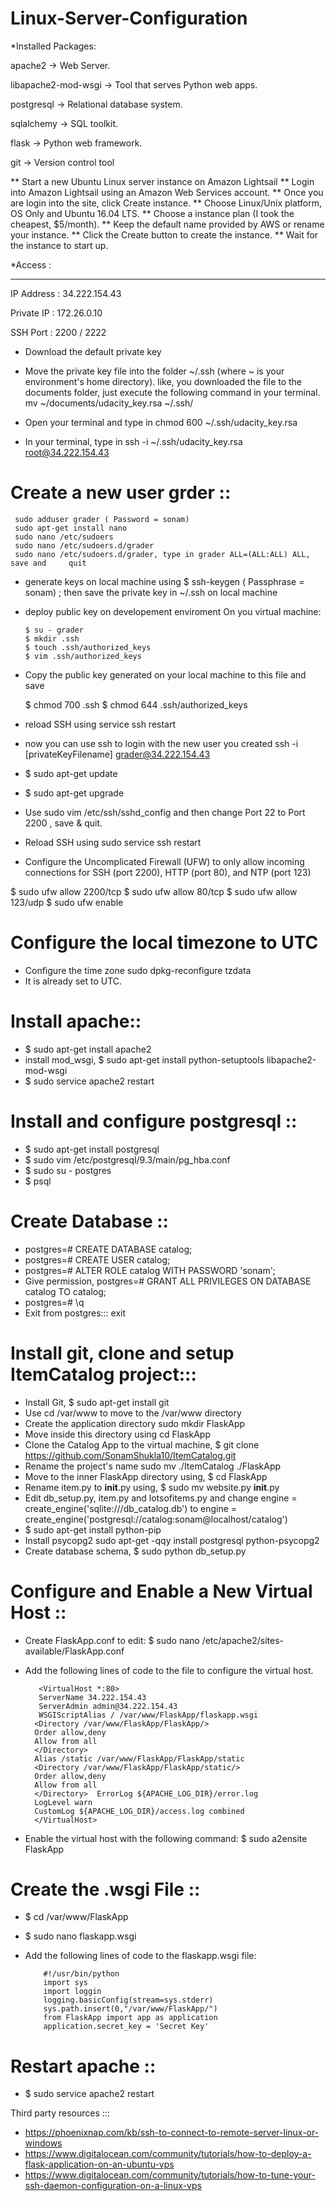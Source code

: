 # Linux-Server-Configuration

*Installed Packages:

apache2 -> Web Server.

libapache2-mod-wsgi -> Tool that serves Python web apps.

postgresql -> Relational database system.

sqlalchemy -> SQL toolkit.

flask -> Python web framework.

git -> Version control tool


** Start a new Ubuntu Linux server instance on Amazon Lightsail
** Login into Amazon Lightsail using an Amazon Web Services account.
** Once you are login into the site, click Create instance.
** Choose Linux/Unix platform, OS Only and Ubuntu 16.04 LTS.
** Choose a instance plan (I took the cheapest, $5/month).
** Keep the default name provided by AWS or rename your instance.
** Click the Create button to create the instance.
** Wait for the instance to start up.

 *Access :
 _________
 IP Address : 34.222.154.43

 Private IP : 172.26.0.10
 
 SSH Port : 2200 / 2222
 
* Download the default private key 
* Move the private key file into the folder ~/.ssh (where ~ is your environment's home directory). like, you downloaded the file to the documents folder, just execute the following command in your terminal. mv ~/documents/udacity_key.rsa ~/.ssh/  

* Open your terminal and type in chmod 600 ~/.ssh/udacity_key.rsa
* In your terminal, type in ssh -i ~/.ssh/udacity_key.rsa root@34.222.154.43

# Create a new user grder ::
 
     sudo adduser grader ( Password = sonam)
     sudo apt-get install nano
     sudo nano /etc/sudoers
     sudo nano /etc/sudoers.d/grader
     sudo nano /etc/sudoers.d/grader, type in grader ALL=(ALL:ALL) ALL, save and     quit
     
* generate keys on local machine using $ ssh-keygen ( Passphrase = sonam) ; then save the private key in  ~/.ssh on local machine

* deploy public key on developement enviroment On you virtual machine:

      $ su - grader
      $ mkdir .ssh
      $ touch .ssh/authorized_keys
      $ vim .ssh/authorized_keys     

* Copy the public key generated on your local machine to this file and save

   $ chmod 700 .ssh
   $ chmod 644 .ssh/authorized_keys
  
 * reload SSH using service ssh restart
 
* now you can use ssh to login with the new user you created
   ssh -i [privateKeyFilename] grader@34.222.154.43

*  $ sudo apt-get update
*  $ sudo apt-get upgrade

* Use sudo vim /etc/ssh/sshd_config and then change Port 22 to Port 2200 , save & quit.
* Reload SSH using sudo service ssh restart
 
* Configure the Uncomplicated Firewall (UFW) to only allow incoming connections for SSH (port 2200), HTTP (port 80), and NTP (port 123)

$ sudo ufw allow 2200/tcp
$ sudo ufw allow 80/tcp
$ sudo ufw allow 123/udp
$ sudo ufw enable  


# Configure the local timezone to UTC
* Configure the time zone sudo dpkg-reconfigure tzdata
* It is already set to UTC.

# Install apache::
* $ sudo apt-get install apache2
* install mod_wsgi, $ sudo apt-get install python-setuptools libapache2-mod-wsgi
* $ sudo service apache2 restart

# Install and configure postgresql ::
* $ sudo apt-get install postgresql
* $ sudo vim /etc/postgresql/9.3/main/pg_hba.conf
* $ sudo su - postgres
* $ psql

# Create Database ::
* postgres=# CREATE DATABASE catalog;  
* postgres=# CREATE USER catalog;
* postgres=# ALTER ROLE catalog WITH PASSWORD 'sonam';
* Give permission, postgres=# GRANT ALL PRIVILEGES ON DATABASE catalog TO catalog;
* postgres=# \q
* Exit from postgres:::
    exit
    
# Install git, clone and setup ItemCatalog project:::
* Install Git, $ sudo apt-get install git
* Use cd /var/www to move to the /var/www directory
* Create the application directory sudo mkdir FlaskApp
* Move inside this directory using cd FlaskApp
* Clone the Catalog App to the virtual machine, $ git clone https://github.com/SonamShukla10/ItemCatalog.git
* Rename the project's name sudo mv ./ItemCatalog ./FlaskApp
* Move to the inner FlaskApp directory using, $ cd FlaskApp
* Rename item.py to __init__.py using,
       $ sudo mv website.py __init__.py
* Edit db_setup.py, item.py and lotsofitems.py and change engine = create_engine('sqlite:///db_catalog.db') to
    engine =  create_engine('postgresql://catalog:sonam@localhost/catalog')
* $ sudo apt-get install python-pip
* Install psycopg2 sudo apt-get -qqy install postgresql python-psycopg2
* Create database schema, $ sudo python db_setup.py

# Configure and Enable a New Virtual Host ::
  * Create FlaskApp.conf to edit: $ sudo nano /etc/apache2/sites-available/FlaskApp.conf
  
* Add the following lines of code to the file to configure the virtual host.

         <VirtualHost *:80>      
         ServerName 34.222.154.43
         ServerAdmin admin@34.222.154.43
         WSGIScriptAlias / /var/www/FlaskApp/flaskapp.wsgi
        <Directory /var/www/FlaskApp/FlaskApp/>
        Order allow,deny	
        Allow from all	
        </Directory>
        Alias /static /var/www/FlaskApp/FlaskApp/static
        <Directory /var/www/FlaskApp/FlaskApp/static/>
        Order allow,deny	
        Allow from all	
        </Directory>  ErrorLog ${APACHE_LOG_DIR}/error.log
        LogLevel warn
        CustomLog ${APACHE_LOG_DIR}/access.log combined
        </VirtualHost>

* Enable the virtual host with the following command: $ sudo a2ensite FlaskApp

# Create the .wsgi File ::
 * $ cd /var/www/FlaskApp
* $ sudo nano flaskapp.wsgi 

* Add the following lines of code to the flaskapp.wsgi file:

          #!/usr/bin/python  
          import sys
          import loggin
          logging.basicConfig(stream=sys.stderr)
          sys.path.insert(0,"/var/www/FlaskApp/")
          from FlaskApp import app as application
          application.secret_key = 'Secret Key'
         
# Restart apache ::
 * $ sudo service apache2 restart


Third party resources :::
 * https://phoenixnap.com/kb/ssh-to-connect-to-remote-server-linux-or-windows
 * https://www.digitalocean.com/community/tutorials/how-to-deploy-a-flask-application-on-an-ubuntu-vps
 * https://www.digitalocean.com/community/tutorials/how-to-tune-your-ssh-daemon-configuration-on-a-linux-vps

